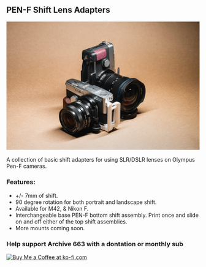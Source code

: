 
## PEN-F Shift Lens Adapters

![olympusPENFShiftAdapters](https://github.com/Archive-663/lensAdapters/blob/main/Olympus%20PEN-F/ASSETS/product_PENF%20(1).jpg)

A collection of basic shift adapters for using SLR/DSLR lenses on Olympus Pen-F cameras.

### Features:
- +/- 7mm of shift.
- 90 degree rotation for both portrait and landscape shift.
- Available for M42, & Nikon F.
- Interchangeable base PEN-F bottom shift assembly. Print once and slide on and off either of the top shift assemblies.
- More mounts coming soon.

### Help support Archive 663 with a dontation or monthly sub

<a href='https://ko-fi.com/P5P3MHMSF' target='_blank'><img height='36' style='border:0px;height:36px;' src='https://storage.ko-fi.com/cdn/kofi2.png?v=3' border='0' alt='Buy Me a Coffee at ko-fi.com' /></a>
